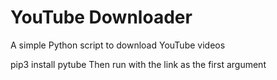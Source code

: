 # YouTube Downloader

A simple Python script to download YouTube videos

pip3 install pytube
Then run with the link as the first argument

